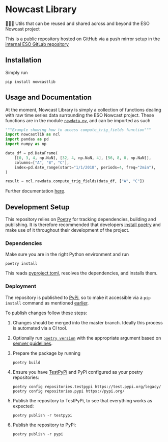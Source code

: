 # Nowcast Library

🧙‍♂️🔧 Utils that can be reused and shared across and beyond the ESO Nowcast
project

This is a public repository hosted on GitHub via a push mirror setup in the
[internal ESO GitLab repository](https://gitlab.eso.org/gstarace/nowcastlib/)

## Installation

Simply run

```console
pip install nowcastlib
```

## Usage and Documentation

At the moment, Nowcast Library is simply a collection of functions dealing with
raw time series data surrounding the ESO Nowcast project. These functions are in
the module [`rawdata.py`](./nowcastlib/rawdata.py), and can be imported as such

```python
"""Example showing how to access compute_trig_fields function"""
import nowcastlib as ncl
import pandas as pd
import numpy as np

data_df = pd.DataFrame(
    [[0, 3, 4, np.NaN], [32, 4, np.NaN, 4], [56, 8, 0, np.NaN]],
    columns=["A", "B", "C"],
    index=pd.date_range(start="1/1/2018", periods=4, freq="2min"),
)

result = ncl.rawdata.compute_trig_fields(data_df, ["A", "C"])
```

Further documentation [here](https://giuliostarace.com/nowcastlib/rawdata.html).

## Development Setup

This repository relies on [Poetry](https://python-poetry.org/) for tracking
dependencies, building and publishing. It is therefore recommended that
developers [install poetry](https://python-poetry.org/docs/#installation) and
make use of it throughout their development of the project.

### Dependencies

Make sure you are in the right Python environment and run

```console
poetry install
```

This reads [pyproject.toml](./pyproject.toml), resolves the dependencies, and
installs them.

### Deployment

The repository is published to [PyPi](https://pypi.org/), so to make it
accessible via a `pip install` command as mentioned [earlier](#install).

To publish changes follow these steps:

1. Changes should be merged into the master branch. Ideally this process is
   automated via a CI tool.
2. Optionally run
   [`poetry version`](https://python-poetry.org/docs/cli/#version) with the
   appropriate argument based on [semver guidelines](https://semver.org/).
3. Prepare the package by running

   ```console
   poetry build
   ```

4. Ensure you have [TestPyPi](https://test.pypi.org/) and PyPi configured as
   your poetry repositories:

   ```console
   poetry config repositories.testpypi https://test.pypi.org/legacy/
   poetry config repositories.pypi https://pypi.org/
   ```

5. Publish the repository to TestPyPi, to see that everything works as expected:

   ```console
   poetry publish -r testpypi
   ```

6. Publish the repository to PyPi:

   ```console
   poetry publish -r pypi
   ```
